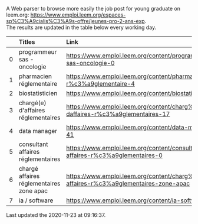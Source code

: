 A Web parser to browse more easily the job post for young graduate on leem.org: https://www.emploi.leem.org/espaces-sp%C3%A9cialis%C3%A9s-offre/jeunes-pro-2-ans-exp.  
The results are updated in the table below every working day.  


|    | Titles                                   | Link                                                                                   |   Department |   Consulted |
|---:|:-----------------------------------------|:---------------------------------------------------------------------------------------|-------------:|------------:|
|  0 | programmeur sas - oncologie              | https://www.emploi.leem.org/content/programmeur-sas-oncologie-0                        |           75 |         503 |
|  1 | pharmacien réglementaire                 | https://www.emploi.leem.org/content/pharmacien-r%c3%a9glementaire-4                    |           75 |         522 |
|  2 | biostatisticien                          | https://www.emploi.leem.org/content/biostatisticien-6                                  |           75 |        1198 |
|  3 | chargé(e) d'affaires réglementaires      | https://www.emploi.leem.org/content/charg%c3%a9e-daffaires-r%c3%a9glementaires-17      |           92 |         115 |
|  4 | data manager                             | https://www.emploi.leem.org/content/data-manager-41                                    |           75 |         584 |
|  5 | consultant affaires réglementaires       | https://www.emploi.leem.org/content/consultant-affaires-r%c3%a9glementaires-0          |           92 |         137 |
|  6 | chargé affaires réglementaires zone apac | https://www.emploi.leem.org/content/charg%c3%a9-affaires-r%c3%a9glementaires-zone-apac |           75 |         383 |
|  7 | ia / software                            | https://www.emploi.leem.org/content/ia-software                                        |           75 |         745 |
  
Last updated the 2020-11-23 at 09:16:37.
